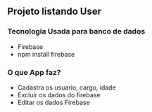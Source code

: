 ## Projeto listando User

### Tecnologia Usada para banco de dados 

- Firebase 
-  npm install firebase


### O que App faz? 

- Cadastra os usuario, cargo, idade
- Excluir os dados do firebase
- Editar os dados Firebase